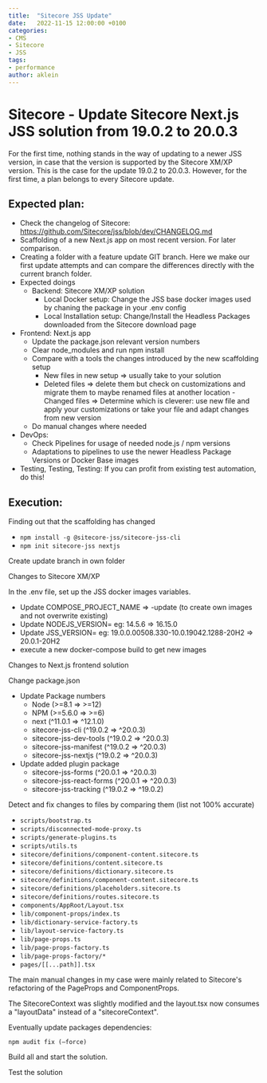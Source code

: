```yaml
---
title:  "Sitecore JSS Update"
date:   2022-11-15 12:00:00 +0100
categories:
- CMS
- Sitecore
- JSS
tags:
- performance
author: aklein
---
```


# Sitecore - Update Sitecore Next.js JSS solution from 19.0.2 to 20.0.3

For the first time, nothing stands in the way of updating to a newer JSS version, in case that the version is supported by the Sitecore XM/XP version.
This is the case for the update 19.0.2 to 20.0.3. However, for the first time, a plan belongs to every Sitecore update.

## Expected plan:
- Check the changelog of Sitecore: https://github.com/Sitecore/jss/blob/dev/CHANGELOG.md
- Scaffolding of a new Next.js app on most recent version. For later comparison.
- Creating a folder with a feature update GIT branch. Here we make our first update attempts and can compare the differences directly with the current branch folder.
- Expected doings
  - Backend: Sitecore XM/XP solution
    - Local Docker setup: Change the JSS base docker images used by chaning the package in your .env config
     - Local Installation setup: Change/Install the Headless Packages downloaded from the Sitecore download page
- Frontend: Next.js app
  - Update the package.json relevant version numbers
  - Clear node_modules and run npm install
  - Compare with a tools the changes introduced by the new scaffolding setup
    - New files in new setup => usually take to your solution
    - Deleted files => delete them but check on customizations and migrate them to maybe renamed files at another location
    -Changed files => Determine which is cleverer: use new file and apply your customizations or take your file and adapt changes from new version
  - Do manual changes where needed
- DevOps:
  - Check Pipelines for usage of needed node.js / npm versions
  - Adaptations to pipelines to use the newer Headless Package Versions or Docker Base images
- Testing, Testing, Testing: If you can profit from existing test automation, do this!

## Execution:
Finding out that the scaffolding has changed
- `npm install -g @sitecore-jss/sitecore-jss-cli`
- `npm init sitecore-jss nextjs`

Create update branch in own folder

Changes to Sitecore XM/XP

In the .env file, set up the JSS docker images variables.
- Update COMPOSE_PROJECT_NAME => <current>-update (to create own images and not overwrite existing)
- Update NODEJS_VERSION= eg: 14.5.6 => 16.15.0
- Update JSS_VERSION= eg: 19.0.0.00508.330-10.0.19042.1288-20H2 => 20.0.1-20H2
- execute a new docker-compose build to get new images

Changes to Next.js frontend solution

Change package.json 

- Update Package numbers
  - Node (>=8.1 => >=12)
  - NPM (>=5.6.0 => >=6)
  - next (^11.0.1 => ^12.1.0)
  - sitecore-jss-cli (^19.0.2 => ^20.0.3)
  - sitecore-jss-dev-tools (^19.0.2 => ^20.0.3)
  - sitecore-jss-manifest (^19.0.2 => ^20.0.3)
  - sitecore-jss-nextjs (^19.0.2 => ^20.0.3)
- Update added plugin package
  - sitecore-jss-forms (^20.0.1 => ^20.0.3)
  - sitecore-jss-react-forms (^20.0.1 => ^20.0.3)
  - sitecore-jss-tracking (^19.0.2 => ^19.0.2)

Detect and fix changes to files by comparing them (list not 100% accurate)
-	`scripts/bootstrap.ts`
-	`scripts/disconnected-mode-proxy.ts`
-	`scripts/generate-plugins.ts`
-	`scripts/utils.ts`
-	`sitecore/definitions/component-content.sitecore.ts`
-	`sitecore/definitions/content.sitecore.ts`
-	`sitecore/definitions/dictionary.sitecore.ts`
-	`sitecore/definitions/component-content.sitecore.ts`
-	`sitecore/definitions/placeholders.sitecore.ts`
-	`sitecore/definitions/routes.sitecore.ts`
-	`components/AppRoot/Layout.tsx`
-	`lib/component-props/index.ts`
-	`lib/dictionary-service-factory.ts`
-	`lib/layout-service-factory.ts`
-	`lib/page-props.ts`
-	`lib/page-props-factory.ts`
-	`lib/page-props-factory/*`
-	`pages/[[...path]].tsx`

The main manual changes in my case were mainly related to Sitecore's refactoring of the PageProps and ComponentProps.

The SitecoreContext was slightly modified and the layout.tsx now consumes a "layoutData" instead of a "sitecoreContext". 

Eventually update packages dependencies: 

`npm audit fix (–force)`

Build all and start the solution.

Test the solution

